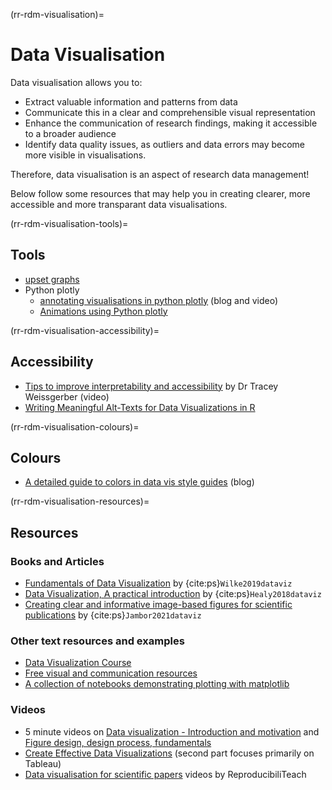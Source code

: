 (rr-rdm-visualisation)=
# Data Visualisation

Data visualisation allows you to: 
* Extract valuable information and patterns from data
* Communicate this in a clear and comprehensible visual representation
* Enhance the communication of research findings, making it accessible to a broader audience
* Identify data quality issues, as outliers and data errors may become more visible in visualisations. 

Therefore, data visualisation is an aspect of research data management!

Below follow some resources that may help you in creating clearer, more accessible and more transparant data visualisations. 

(rr-rdm-visualisation-tools)=
## Tools

- [upset graphs](https://upset.app/)
- Python plotly
  - [annotating visualisations in python plotly](https://medium.com/nerd-for-tech/enriching-data-visualizations-with-annotations-in-plotly-using-python-6127ff6e0f80) (blog and video)
  - [Animations using Python plotly](https://youtu.be/kMFvpmOaF2I)

(rr-rdm-visualisation-accessibility)=
## Accessibility

- [Tips to improve interpretability and accessibility](https://www.youtube.com/watch?v=RzT95DVUMnw) by Dr Tracey Weissgerber (video)
- [Writing Meaningful Alt-Texts for Data Visualizations in R](https://www.youtube.com/watch?v=dXV5bx1WQTM)

(rr-rdm-visualisation-colours)=
## Colours

- [A detailed guide to colors in data vis style guides](https://blog.datawrapper.de/colors-for-data-vis-style-guides/) (blog)


(rr-rdm-visualisation-resources)=
## Resources

### Books and Articles

- [Fundamentals of Data Visualization](https://serialmentor.com/dataviz/) by {cite:ps}`Wilke2019dataviz`
- [Data Visualization, A practical introduction](https://socviz.co/) by {cite:ps}`Healy2018dataviz`
- [Creating clear and informative image-based figures for scientific publications](https://doi.org/10.1371/journal.pbio.3001161) by {cite:ps}`Jambor2021dataviz`

### Other text resources and examples

- [Data Visualization Course](https://exploratory-data-visualization.netlify.app/)
- [Free visual and communication resources](https://padlet.com/evansemporiumstore/lks3aoyyhkpnkmpe)
- [A collection of notebooks demonstrating plotting with matplotlib](https://github.com/KirstieJane/NH19-Visualization/)

### Videos

- 5 minute videos on [Data visualization - Introduction and motivation](https://www.youtube.com/watch?v=7t2qYO2zEWQ) and [Figure design, design process, fundamentals](https://www.youtube.com/watch?v=WtYArH4EIRg)
- [Create Effective Data Visualizations](https://youtu.be/jt-VdyFzjj0) (second part focuses primarily on Tableau)
- [Data visualisation for scientific papers](https://www.youtube.com/playlist?list=PLWb8IFSVeQ62NbG-u4vQlh4srFcC2KH5g) videos by ReproducibiliTeach

